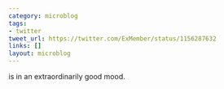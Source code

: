 ```yaml
---
category: microblog
tags:
- twitter
tweet_url: https://twitter.com/ExMember/status/1156287632
links: []
layout: microblog
---
```

is in an extraordinarily good mood.
